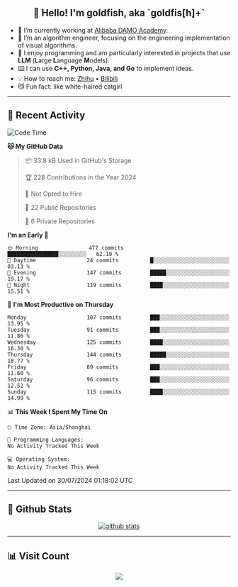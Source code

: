 
<h2 align="center">👋 Hello! I'm goldfish, aka `goldfis[h]+`</h2>

- 📍 I’m currently working at [Alibaba DAMO Academy](https://damo.alibaba.com/).  
- 🌱 I’m an algorithm engineer, focusing on the engineering implementation of visual algorithms.  
- 💬 I enjoy programming and am particularly interested in projects that use **LLM** (**L**arge **L**anguage **M**odels).   
- ⌨️ I can use **C++, Python, Java, and Go** to implement ideas.  
- 💡 How to reach me: [Zhihu](https://www.zhihu.com/people/goldfishh) • [Bilibili](https://space.bilibili.com/11349246)  
- 😼 Fun fact: like white-haired catgirl  

-------

## 🔧 Recent Activity

<!--START_SECTION:waka-->
![Code Time](http://img.shields.io/badge/Code%20Time-87%20hrs%205%20mins-blue)

**🐱 My GitHub Data** 

> 📦 33.8 kB Used in GitHub's Storage 
 > 
> 🏆 228 Contributions in the Year 2024
 > 
> 🚫 Not Opted to Hire
 > 
> 📜 22 Public Repositories 
 > 
> 🔑 6 Private Repositories 
 > 
**I'm an Early 🐤** 

```text
🌞 Morning                477 commits         ████████████████░░░░░░░░░   62.19 % 
🌆 Daytime                24 commits          █░░░░░░░░░░░░░░░░░░░░░░░░   03.13 % 
🌃 Evening                147 commits         █████░░░░░░░░░░░░░░░░░░░░   19.17 % 
🌙 Night                  119 commits         ████░░░░░░░░░░░░░░░░░░░░░   15.51 % 
```
📅 **I'm Most Productive on Thursday** 

```text
Monday                   107 commits         ███░░░░░░░░░░░░░░░░░░░░░░   13.95 % 
Tuesday                  91 commits          ███░░░░░░░░░░░░░░░░░░░░░░   11.86 % 
Wednesday                125 commits         ████░░░░░░░░░░░░░░░░░░░░░   16.30 % 
Thursday                 144 commits         █████░░░░░░░░░░░░░░░░░░░░   18.77 % 
Friday                   89 commits          ███░░░░░░░░░░░░░░░░░░░░░░   11.60 % 
Saturday                 96 commits          ███░░░░░░░░░░░░░░░░░░░░░░   12.52 % 
Sunday                   115 commits         ████░░░░░░░░░░░░░░░░░░░░░   14.99 % 
```


📊 **This Week I Spent My Time On** 

```text
🕑︎ Time Zone: Asia/Shanghai

💬 Programming Languages: 
No Activity Tracked This Week

💻 Operating System: 
No Activity Tracked This Week
```


 Last Updated on 30/07/2024 01:18:02 UTC
<!--END_SECTION:waka-->

-------

## 📆 Github Stats

<p align="center">
    <a href="https://github.com/anuraghazra/github-readme-stats">
      <img src="https://github-readme-stats.vercel.app/api?username=goldfishh&show_icons=true&theme=dracula" alt="github stats" />
    </a>
</p>

-------

## 📊 Visit Count

<p align="center">
  <a href="https://count.getloli.com/"><img src="https://count.getloli.com/get/@:goldfishh?theme=rule34"></a>
</p>
